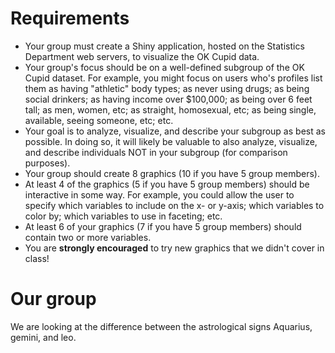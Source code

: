 # Requirements

*  Your group must create a Shiny application, hosted on the Statistics Department web servers, to visualize the OK Cupid data.
*  Your group's focus should be on a well-defined subgroup of the OK Cupid dataset.  For example, you might focus on users who's profiles list them as having "athletic" body types; as never using drugs; as being social drinkers; as having income over $100,000; as being over 6 feet tall; as men, women, etc; as straight, homosexual, etc; as being single, available, seeing someone, etc; etc.
*  Your goal is to analyze, visualize, and describe your subgroup as best as possible.  In doing so, it will likely be valuable to also analyze, visualize, and describe individuals NOT in your subgroup (for comparison purposes).  
*  Your group should create 8 graphics (10 if you have 5 group members).  
*  At least 4 of the graphics (5 if you have 5 group members) should be interactive in some way.  For example, you could allow the user to specify which variables to include on the x- or y-axis; which variables to color by; which variables to use in faceting; etc.
*  At least 6 of your graphics (7 if you have 5 group members) should contain two or more variables.
*  You are **strongly encouraged** to try new graphics that we didn't cover in class!

# Our group
We are looking at the difference between the astrological signs Aquarius, gemini, and leo.